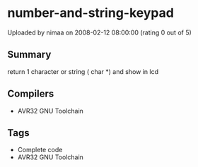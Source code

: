 # number-and-string-keypad

Uploaded by nimaa on 2008-02-12 08:00:00 (rating 0 out of 5)

## Summary

return 1 character or string ( char *) and show in lcd

## Compilers

- AVR32 GNU Toolchain

## Tags

- Complete code
- AVR32 GNU Toolchain
